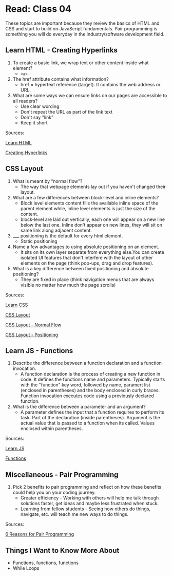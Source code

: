 # Read: Class 04

These topics are important because they review the basics of HTML and CSS and start to build on JavaScript fundamentals.  Pair programming is something you will do everyday in the industry/software development field.

## Learn HTML - Creating Hyperlinks

1. To create a basic link, we wrap text or other content inside what element?
    * `<a>`
1. The href attribute contains what information?
    * href = hypertext reference (target).  It contains the web address or URL.
1. What are some ways we can ensure links on our pages are accessible to all readers?
    * Use clear wording
    * Don't repeat the URL as part of the link text
    * Don't say "link"
    * Keep it short

Sources:

[Learn HTML](https://developer.mozilla.org/en-US/docs/Web/HTML)

[Creating Hyperlinks](https://developer.mozilla.org/en-US/docs/Learn/HTML/Introduction_to_HTML/Creating_hyperlinks)

## CSS Layout

1. What is meant by “normal flow”?
    * The way that webpage elements lay out if you haven't changed their layout.
1. What are a few differences between block-level and inline elements?
    * Block level elements content fills the available inline space of the parent element while, inline level elements is just the size of the content.
    * block-level are laid out vertically, each one will appear on a new line below the last one.  Inline don't appear on new lines, they will sit on same link along adjacent content.
1. ___ positioning is the default for every html element.
    * Static positioning
1. Name a few advantages to using absolute positioning on an element.
    * It sits on its own layer separate from everything else.You can create isolated UI features that don't interfere with the layout of other elements on the page (think pop-ups, drag and drop features).
1. What is a key difference between fixed positioning and absolute positioning?
    * They are fixed in place (think navigation menus that are always visible no matter how much the page scrolls)

Sources:

[Learn CSS](https://developer.mozilla.org/en-US/docs/Learn/CSS)

[CSS Layout](https://developer.mozilla.org/en-US/docs/Learn/CSS/CSS_layout)

[CSS Layout - Normal Flow](https://developer.mozilla.org/en-US/docs/Learn/CSS/CSS_layout/Normal_Flow)

[CSS Layout - Positioning](https://developer.mozilla.org/en-US/docs/Learn/CSS/CSS_layout/Positioning)

## Learn JS - Functions

1. Describe the difference between a function declaration and a function invocation.
    * A function declaration is the process of creating a new function in code.  It defines the functions name and parameters.  Typically starts with the "function" key word, followed by name, paramert list (enclosed in parentheses) and the body enclosed in curly braces. Function invocation executes code using a previously declared function.
1. What is the difference between a parameter and an argument?
    * A parameter defines the input that a function requires to perform its task.  Part of the declaration (inside parentheses).  Argument is the actual value that is passed to a function when its called.  Values enclosed within parentheses.

Sources:

[Learn JS](https://developer.mozilla.org/en-US/docs/Learn/JavaScript)

[Functions](https://developer.mozilla.org/en-US/docs/Learn/JavaScript/Building_blocks/Functions)

## Miscellaneous - Pair Programming

1. Pick 2 benefits to pair programming and reflect on how these benefits could help you on your coding journey.
    * Greater efficiency - Working with others will help me talk through solutions faster, get ideas and maybe less frustrated when stuck.
    * Learning from fellow students - Seeing how others do things, navigate, etc. will teach me new ways to do things.

Sources:

[6 Reasons for Pair Programming](https://www.codefellows.org/blog/6-reasons-for-pair-programming/)

## Things I Want to Know More About

* Functions, functions, functions
* While Loops
